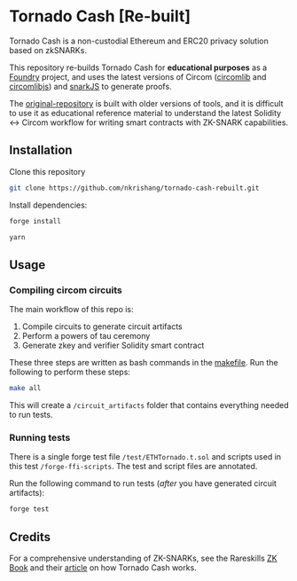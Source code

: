 # Tornado Cash [Re-built]

Tornado Cash is a non-custodial Ethereum and ERC20 privacy solution based on zkSNARKs.

This repository re-builds Tornado Cash for **educational purposes** as a [Foundry](https://book.getfoundry.sh/) project, and uses the latest versions of Circom ([circomlib](https://github.com/iden3/circomlib) and [circomlibjs](https://github.com/iden3/circomlibjs)) and [snarkJS](https://github.com/iden3/snarkjs) to generate proofs.

The [original-repository](https://github.com/tornadocash/tornado-core) is built with older versions of tools, and it is difficult to use it as educational reference material to understand the latest Solidity <-> Circom workflow for writing smart contracts with ZK-SNARK capabilities.

## Installation

Clone this repository

```bash
git clone https://github.com/nkrishang/tornado-cash-rebuilt.git
```

Install dependencies:

```bash
forge install
```

```bash
yarn
```

## Usage

### Compiling circom circuits

The main workflow of this repo is:

1. Compile circuits to generate circuit artifacts
2. Perform a powers of tau ceremony
3. Generate zkey and verifier Solidity smart contract

These three steps are written as bash commands in the [makefile](https://github.com/nkrishang/tornado-cash-rebuilt/blob/main/makefile). Run the following to perform these steps:

```bash
make all
```

This will create a `/circuit_artifacts` folder that contains everything needed to run tests.

### Running tests

There is a single forge test file `/test/ETHTornado.t.sol` and scripts used in this test `/forge-ffi-scripts`. The test and script files are annotated.

Run the following command to run tests (_after_ you have generated circuit artifacts):

```bash
forge test
```

## Credits

For a comprehensive understanding of ZK-SNARKs, see the Rareskills [ZK Book](https://www.rareskills.io/zk-book) and their [article](https://www.rareskills.io/post/how-does-tornado-cash-work) on how Tornado Cash works.
